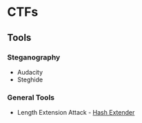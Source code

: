 # CTFs

## Tools

### Steganography

- Audacity
- Steghide

### General Tools

- Length Extension Attack - [Hash Extender](https://github.com/iagox86/hash_extender)
